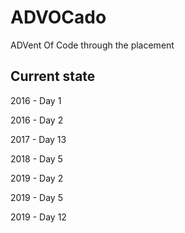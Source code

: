 # ADVOCado

ADVent Of Code through the placement

## Current state
2016 - Day 1

2016 - Day 2

2017 - Day 13

2018 - Day 5

2019 - Day 2

2019 - Day 5

2019 - Day 12
